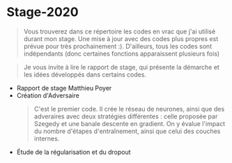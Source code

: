 # Stage-2020

>Vous trouverez dans ce répertoire les codes en vrac que j'ai utilisé durant mon stage.
Une mise à jour avec des codes plus propres est prévue pour très prochainement :).
D'ailleurs, tous les codes sont indépendants (donc certaines fonctions apparaissent plusieurs fois)

>Je vous invite à lire le rapport de stage, qui présente la démarche et les idées développés dans certains codes.

* Rapport de stage Matthieu Poyer
* Création d'Adversaire
  >C'est le premier code. Il crée le réseau de neurones, ainsi que des adveraires avec deux stratégies différentes : celle proposée par Szegedy et une banale descente en gradient. On y évalue l'impact du nombre d'étapes d'entraînement, ainsi que celui des couches internes.
* Étude de la régularisation et du dropout
